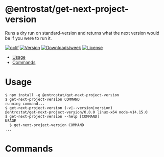 @entrostat/get-next-project-version
===================================

Runs a dry run on standard-version and returns what the next version would be if you were to run it.

[![oclif](https://img.shields.io/badge/cli-oclif-brightgreen.svg)](https://oclif.io)
[![Version](https://img.shields.io/npm/v/@entrostat/get-next-project-version.svg)](https://npmjs.org/package/@entrostat/get-next-project-version)
[![Downloads/week](https://img.shields.io/npm/dw/@entrostat/get-next-project-version.svg)](https://npmjs.org/package/@entrostat/get-next-project-version)
[![License](https://img.shields.io/npm/l/@entrostat/get-next-project-version.svg)](https://github.com/entrostat/get-next-project-version/blob/master/package.json)

<!-- toc -->
* [Usage](#usage)
* [Commands](#commands)
<!-- tocstop -->
# Usage
<!-- usage -->
```sh-session
$ npm install -g @entrostat/get-next-project-version
$ get-next-project-version COMMAND
running command...
$ get-next-project-version (-v|--version|version)
@entrostat/get-next-project-version/0.0.0 linux-x64 node-v14.15.0
$ get-next-project-version --help [COMMAND]
USAGE
  $ get-next-project-version COMMAND
...
```
<!-- usagestop -->
# Commands
<!-- commands -->

<!-- commandsstop -->
